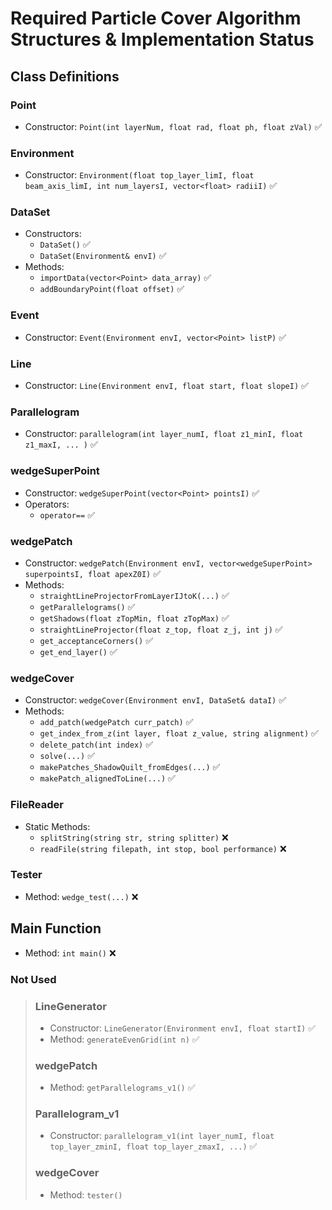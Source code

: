 # Required Particle Cover Algorithm Structures & Implementation Status

## Class Definitions

### Point
- Constructor: `Point(int layerNum, float rad, float ph, float zVal)` ✅

### Environment
- Constructor: `Environment(float top_layer_limI, float beam_axis_limI, int num_layersI, vector<float> radiiI)` ✅

### DataSet
- Constructors:
  - `DataSet()` ✅
  - `DataSet(Environment& envI)` ✅
- Methods:
  - `importData(vector<Point> data_array)` ✅
  - `addBoundaryPoint(float offset)` ✅

### Event
- Constructor: `Event(Environment envI, vector<Point> listP)` ✅

### Line
- Constructor: `Line(Environment envI, float start, float slopeI)` ✅

### Parallelogram
- Constructor: `parallelogram(int layer_numI, float z1_minI, float z1_maxI, ... )` ✅

### wedgeSuperPoint
- Constructor: `wedgeSuperPoint(vector<Point> pointsI)` ✅
- Operators:
  - `operator==` ✅

### wedgePatch
- Constructor: `wedgePatch(Environment envI, vector<wedgeSuperPoint> superpointsI, float apexZ0I)` ✅
- Methods:
  - `straightLineProjectorFromLayerIJtoK(...)` ✅
  - `getParallelograms()` ✅
  - `getShadows(float zTopMin, float zTopMax)` ✅
  - `straightLineProjector(float z_top, float z_j, int j)` ✅
  - `get_acceptanceCorners()` ✅
  - `get_end_layer()` ✅

### wedgeCover
- Constructor: `wedgeCover(Environment envI, DataSet& dataI)` ✅
- Methods:
  - `add_patch(wedgePatch curr_patch)` ✅
  - `get_index_from_z(int layer, float z_value, string alignment)` ✅
  - `delete_patch(int index)` ✅
  - `solve(...)` ✅
  - `makePatches_ShadowQuilt_fromEdges(...)` ✅
  - `makePatch_alignedToLine(...)` ✅

### FileReader
- Static Methods:
  - `splitString(string str, string splitter)` ❌
  - `readFile(string filepath, int stop, bool performance)` ❌

### Tester
- Method: `wedge_test(...)` ❌

## Main Function

- Method: `int main()` ❌

### Not Used
> ### LineGenerator
> - Constructor: `LineGenerator(Environment envI, float startI)` ✅
> - Method: `generateEvenGrid(int n)` ✅ 
> 
> ### wedgePatch
> - Method: `getParallelograms_v1()` ✅
> 
> ### Parallelogram_v1
> - Constructor: `parallelogram_v1(int layer_numI, float top_layer_zminI, float top_layer_zmaxI, ...)` ✅
> 
> ### wedgeCover
> - Method: `tester()`



